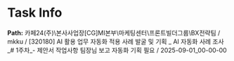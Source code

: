 # Task Info

**Path:** 카페24(주)\본사사업장\[CG]MI본부\마케팅센터\프론트빌더그룹\BX전략팀 / mkku / [320180] AI 활용 업무 자동화 적용 사례 발굴 및 기획 _ AI 자동화 사례 조사_# 1주차_- 제안서 작업사항 팀장님 보고 자동화 기획 필요 / 2025-09-01_00-00-00

